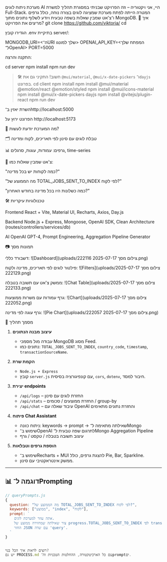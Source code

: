מערכת ניתוח לוגים AI
היי, אני ויקטוריה – וזה הפרויקט שבניתי במסגרת תהליך למשרת Full-Stack.
המטרה הייתה לפתח מערכת שמציגה לוגים בצורה נוחה, כולל גרפים ו־צ'אט שמבין שאלות בשפה טבעית ויודע לשלוף נתונים מתוך MongoDB.
🚀 איך מריצים את הפרויקט?
git clone https://github.com/viktoria/<repo>
cd <repo>

הגדירו קובץ .env בתיקיית server/:

MONGODB_URI=<ה־URI שלך למונגו>
OPENAI_API_KEY=<המפתח שלך ל־OpenAI>
PORT=5000

התקנה והרצה:

cd server
npm install
npm run dev

> 🛠 חשוב! התקיני גם את `@mui/material`, `@mui/x-date-pickers` ו־`dayjs` בפרונט.
cd client
npm install
npm install @mui/material @emotion/react @emotion/styled
npm install @mui/icons-material
npm install @mui/x-date-pickers dayjs
npm install @vitejs/plugin-react
npm run dev


השרת יאזין ב־http://localhost:5000

הפרונט ירוץ על http://localhost:5173

🧩 מה המערכת יודעת לעשות?

🗂️ טבלת לוגים עם סינון לפי תאריכים, לקוח ומדינה

📊 גרפים: עמודות, עוגות, סרגלים, time-series

💬 צ'אט שמבין שאלות כמו:

"כמה לקוחות יש בכל מדינה?"

"מה הממוצע של TOTAL_JOBS_SENT_TO_INDEX לפי לקוח?"

"כמה כשלונות היו בכל מדינה בחודש האחרון?"

🛠 טכנולוגיות עיקריות

Frontend
React + Vite, Material UI, Recharts, Axios, Day.js

Backend
Node.js + Express, Mongoose, OpenAI SDK, Clean Architecture (routes/controllers/services/db)

AI
OpenAI GPT-4, Prompt Engineering, Aggregation Pipeline Generator

📷 תמונות מסך

דשבורד כללי:
![Dashboard](uploads/צילום מסך 2025-07-17 222116.png)

פילטור לוגים לפי תאריכים, מדינה ולקוח:
![Filters](uploads/צילום מסך 2025-07-17 222129.png)

ממשק צ'אט עם תשובה בטבלה:
![Chat Table](uploads/צילום מסך 2025-07-17 222133.png)

גרף עמודות עם משרות ממוצעות:
![Chart](uploads/צילום מסך 2025-07-17 222052.png)

גרף עוגה לפי מדינה:
![Pie Chart](uploads/צילום מסך 2025-07-17 222057.png)

🧾 מסמך תהליך

1. **עיצוב מבנה הנתונים**
   - עבודה מול מסמכי MongoDB מסוג Feed.
   - נתונים כמו: `TOTAL_JOBS_SENT_TO_INDEX`, `country_code`, `timestamp`, `transactionSourceName`.

2. **הקמת שרת**
   - `Node.js + Express`
   - קובץ `server.js` עם קונפיגורציה בסיסית, `cors`, `dotenv`, חיבור למסד.

3. **יצירת endpoints**
   - `/api/logs` – החזרת לוגים עם סינון
   - `/api/stats` – החזרת ממוצעים / סכומים / group-by
   - `/api/chat` – עיבוד שאלה עם OpenAI והחזרת נתונים מתאימים

4. **פיתוח Chat Assistant**
   - ניתוח כוונה: keywords → prompt → שאילתה מתאימה ל־Mongo
   - שימוש ב־OpenAI לתרגום שפה טבעית ל־Mongo Aggregation Pipeline
   - עיצוב תשובה בטבלה / טקסט / גרף

5. **הוספת גרפים וטבלאות**
   - שימוש ב־Recharts + MUI להצגת גרפים, כולל Pie, Bar, Sparkline.
   - ממשק אינטראקטיבי עם סינון.

---

## 📊 דוגמה ל־Prompting

```js
// queryPrompts.js
{
  question: "מה הממוצע של TOTAL_JOBS_SENT_TO_INDEX לפי לקוח?",
  keywords: ["ממוצע", "index", "לקוח"],
  prompt: `
    אתה עוזר למערכת לוגים.
    צור שאילתה שמחזירה ממוצע של progress.TOTAL_JOBS_SENT_TO_INDEX לפי transactionSourceName.
    החזר JSON עם שדה 'query'.
  `
}


רוצים לראות איך הכל בנוי?
יש גם PROCESS.md עם כל הארכיטקטורה, ההחלטות הטכניות וה־promptים.

